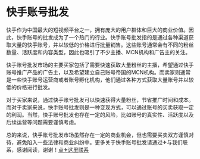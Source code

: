 # 快手账号批发

快手作为中国最大的短视频平台之一，拥有庞大的用户群体和巨大的商业价值。因此，快手账号的批发成为了一个热门的行业。快手账号批发指的是通过各种渠道获取大量的快手账号，并以较低的价格进行批量销售。这些账号通常会有不同的粉丝数量、活跃度和内容类型，因此也吸引了不少主播、MCN机构和广告主的关注。

快手账号批发市场的主要买家包括了需要快速获取大量粉丝的主播，希望通过快手账号推广产品的广告主，以及希望建立自己账号帝国的MCN机构。而卖家则通常是一些快手账号运营商或者账号孵化机构，他们通过各种方式获取大量账号并以较低的价格进行批发。

对于买家来说，通过快手账号批发可以快速获得大量粉丝，节省推广时间和成本。而对于卖家来说，快手账号批发则是一种变现方式，可以通过账号的买卖获取一定的利润。当然，快手账号批发也存在一定的风险，比如账号的真实性、活跃度以及后续运营等问题需要谨慎考虑。

总的来说，快手账号批发市场虽然存在一定的商业机会，但也需要买卖双方谨慎对待，避免陷入一些法律和商业纠纷中。更多关于快手账号批发请通过✈与我们联系，感谢阅读，谢谢！[点✈这里联系](https://ws.k02.cc)